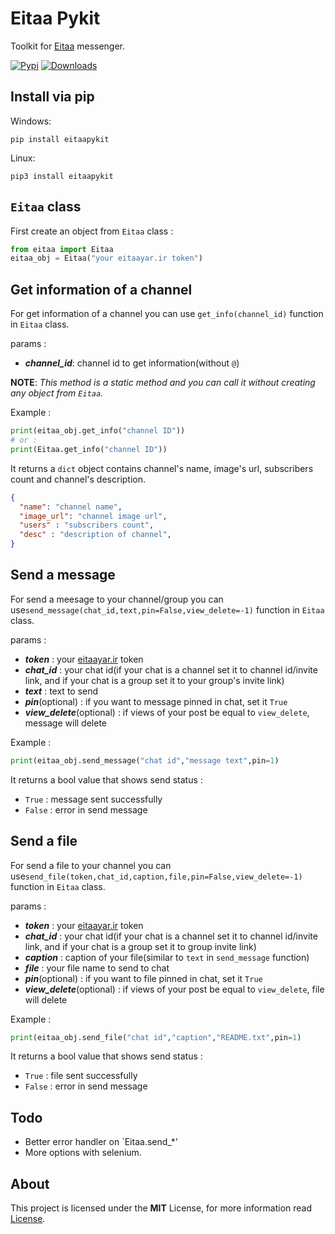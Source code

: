 # Eitaa Pykit
Toolkit for [Eitaa](https://eitaa.com/) messenger.

[![Pypi](https://img.shields.io/pypi/v/eitaa-pykit)](https://pypi.org/project/Eitaa-PyKit)
[![Downloads](https://img.shields.io/pypi/dm/eitaa-pykit)](https://pypi.org/project/Eitaa-PyKit)

## Install via pip
Windows:
```
pip install eitaapykit
```
Linux:
```
pip3 install eitaapykit
```
## `Eitaa` class
First create an object from `Eitaa` class :
```py
from eitaa import Eitaa
eitaa_obj = Eitaa("your eitaayar.ir token")
```

## Get information of a channel
For get information of a channel you can use `get_info(channel_id)` function in `Eitaa` class.

params :
- ***channel_id***: channel id to get information(without `@`)

**NOTE**: *This method is a static method and you can call it without creating any object from `Eitaa`.*

Example :
```py
print(eitaa_obj.get_info("channel ID"))
# or :
print(Eitaa.get_info("channel ID"))
```

It returns a `dict` object contains channel's name, image's url, subscribers count and channel's description.
```json
{
  "name": "channel name",
  "image_url": "channel image url",
  "users" : "subscribers count",
  "desc" : "description of channel",
}
```

## Send a message
For send a meesage to your channel/group you can use`send_message(chat_id,text,pin=False,view_delete=-1)` function in `Eitaa` class.

params :
- ***token*** : your [eitaayar.ir](https://eitaayar.ir) token
- ***chat_id*** : your chat id(if your chat is a channel set it to channel id/invite link, and if your chat is a group set it to your group's invite link)
- ***text*** : text to send
- ***pin***(optional) : if you want to message pinned in chat, set it `True`
- ***view_delete***(optional) : if views of your post be equal to `view_delete`, message will delete

Example :
```py
print(eitaa_obj.send_message("chat id","message text",pin=1)
```
It returns a bool value that shows send status :
- `True` : message sent successfully
- `False` : error in send message

## Send a file
For send a file to your channel you can use`send_file(token,chat_id,caption,file,pin=False,view_delete=-1)` function in `Eitaa` class.

params :
- ***token*** : your [eitaayar.ir](https://eitaayar.ir) token
- ***chat_id*** : your chat id(if your chat is a channel set it to channel id/invite link, and if your chat is a group set it to group invite link)
- ***caption*** : caption of your file(similar to `text` in `send_message` function)
- ***file*** : your file name to send to chat
- ***pin***(optional) : if you want to file pinned in chat, set it `True`
- ***view_delete***(optional) : if views of your post be equal to `view_delete`, file will delete

Example :
```py
print(eitaa_obj.send_file("chat id","caption","README.txt",pin=1)
```
It returns a bool value that shows send status :
- `True` : file sent successfully
- `False` : error in send message

## Todo
- Better error handler on `Eitaa.send_*'
- More options with selenium.

## About
This project is licensed under the **MIT** License, for more information read [License](LICENSE).
